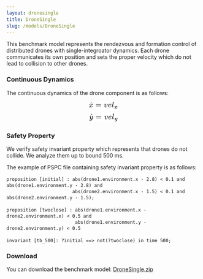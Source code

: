 ```yaml
---
layout: dronesingle
title: DroneSingle
slug: /models/DroneSingle
---
```

This benchmark model represents the rendezvous and formation control of
distributed drones with single-integroator dynamics. Each
drone communicates its own position and sets the proper velocity which do not
lead to collision to other drones. 

### Continuous Dynamics
The continuous dynamics of the drone component is as follows:
<p align="center">
   <img src="../../images/dronesingle_ode.png" alt="ode" >
</p>

### Safety Property

We verify safety invariant property which represents that drones do not collide. We analyze them up to
bound 500 ms. 

The example of PSPC file containing safety invariant property is as follows:
```
proposition [initial] : abs(drone1.environment.x - 2.8) < 0.1 and abs(drone1.environment.y - 2.8) and
                        abs(drone2.environment.x - 1.5) < 0.1 and abs(drone2.environment.y - 1.5);

proposition [twoclose] : abs(drone1.environment.x - drone2.environment.x) < 0.5 and
                         abs(drone1.environment.y - drone2.environment.y) < 0.5

invariant [tb_500]: ?initial ==> not(?twoclose) in time 500;
```

### Download
You can download the benchmark model: [DroneSingle.zip](../DroneSingle.zip)


<br />
<br />
